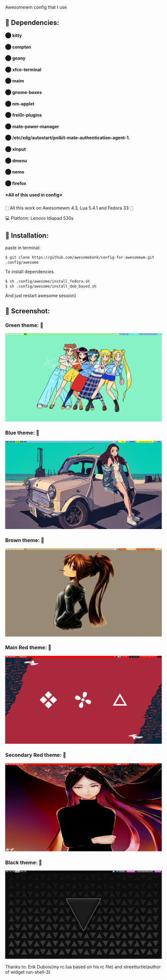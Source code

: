 Awesomewm config that I use

## 📑 Dependencies:

#### ⬤ kitty

#### ⬤ compton

#### ⬤ geany

#### ⬤ xfce-terminal

#### ⬤ maim

#### ⬤ gnome-boxes

#### ⬤ nm-applet

#### ⬤ frei0r-plugins

#### ⬤ mate-power-manager

#### ⬤ /etc/xdg/autostart/polkit-mate-authentication-agent-1.

#### ⬤ xinput

#### ⬤ dmenu

#### ⬤ nemo

#### ⬤ firefox 

#### ⭐All of this used in config⭐

🀆
All this work on Awesomewm 4.3, Lua 5.4.1 and Fedora 33
🀆

💻
Platform: Lenovo Idiapad 530s

## 📂 Installation:

paste in terminal:

```shell
$ git clone https://github.com/awesomebonk/config-for-awesomewm.git  .config/awesome
````
To install dependencies
```shell
$ sh .config/awesome/install_fedora.sh
$ sh .config/awesome/install_deb_based.sh
```

And just restart awesome session)

## 🎥 Screenshot:

### Green theme: 🐲

![Green theme](/images/green.png)
### Blue theme: 🐬

![Blue theme](/images/blue.png)
### Brown theme: 🐌

![Brown theme](/images/brown.png)
### Main Red theme: 🐞

![Main Red theme](/images/red.png)
### Secondary Red theme: 🐙

![Secondary Red theme](/images/red1.png)
### Black theme: 🐼

![Black theme](/images/black.png)

Thanks to: 
Erik Dubois(my rc.lua based on his rc file) and
streetturtle(author of widget run-shell-3)
